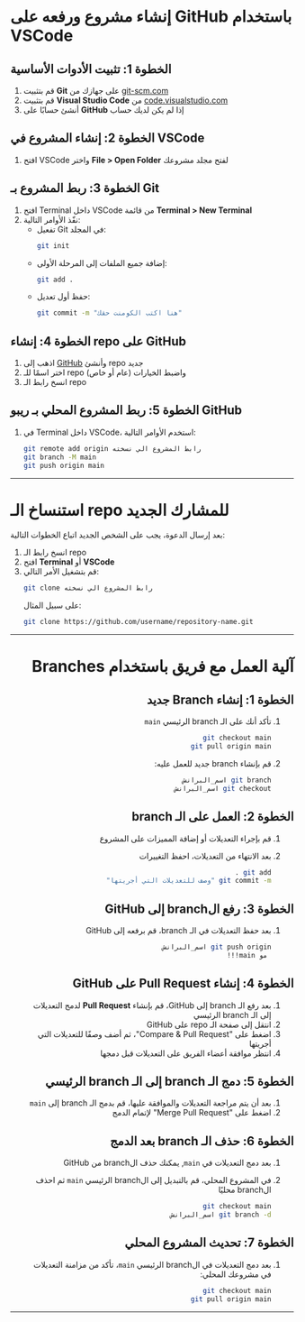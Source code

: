 # إنشاء مشروع ورفعه على GitHub باستخدام VSCode

## الخطوة 1: تثبيت الأدوات الأساسية
1. قم بتثبيت **Git** على جهازك من [git-scm.com](https://git-scm.com/downloads/)
2. قم بتثبيت **Visual Studio Code** من [code.visualstudio.com](https://code.visualstudio.com/)
3. أنشئ حسابًا على **GitHub** إذا لم يكن لديك حساب



## الخطوة 2: إنشاء المشروع في VSCode
1. افتح VSCode واختر **File > Open Folder** لفتح مجلد مشروعك



## الخطوة 3: ربط المشروع بـ Git
1. افتح Terminal داخل VSCode من قائمة **Terminal > New Terminal**
2. نفّذ الأوامر التالية:
   - تفعيل Git في المجلد:
     ```bash
     git init
     ```
   - إضافة جميع الملفات إلى المرحلة الأولى:
     ```bash
     git add .
     ```
   - حفظ أول تعديل:
     ```bash
     git commit -m "هنا اكتب الكومنت حقك"
     ```



## الخطوة 4: إنشاء repo على GitHub
1. اذهب إلى [GitHub](https://github.com/) وأنشئ repo جديد
2. اختر اسمًا للـ repo واضبط الخيارات (عام أو خاص)
3. انسخ رابط الـ repo



## الخطوة 5: ربط المشروع المحلي بـ ريبو GitHub
1. في Terminal داخل VSCode، استخدم الأوامر التالية:
   ```bash
   git remote add origin رابط المشروع الي نسخته
   git branch -M main
   git push origin main
   ```

---


# **استنساخ الـ repo للمشارك الجديد**  

بعد إرسال الدعوة، يجب على الشخص الجديد اتباع الخطوات التالية:

1. انسخ رابط الـ repo
2. افتح **Terminal** أو **VSCode**
5. قم بتشغيل الأمر التالي:
   ```bash
   git clone رابط المشروع الي نسخته
   ```
   على سبيل المثال:
   ```bash
   git clone https://github.com/username/repository-name.git
   ```




---

<div dir="rtl">


# آلية العمل مع فريق باستخدام Branches

## الخطوة 1: إنشاء Branch جديد

1. تأكد أنك على الـ branch الرئيسي `main`
   ```bash
   git checkout main
   git pull origin main
   ```

2. قم بإنشاء branch جديد للعمل عليه:
   ```bash
   git branch اسم_البرانش
   git checkout اسم_البرانش
   ```




## الخطوة 2: العمل على الـ branch
1. قم بإجراء التعديلات أو إضافة المميزات على المشروع
2. بعد الانتهاء من التعديلات، احفظ التغييرات
   
   ```bash
   git add .
   git commit -m "وصف للتعديلات التي أجريتها"
   ```



## الخطوة 3: رفع الbranch إلى GitHub
1. بعد حفظ التعديلات في الـ branch، قم برفعه إلى GitHub
   
   ```bash
   git push origin اسم_البرانش
    مو main!!!
   ```



## الخطوة 4: إنشاء Pull Request على GitHub
1. بعد رفع الـ branch إلى GitHub، قم بإنشاء **Pull Request** لدمج التعديلات إلى الـ branch الرئيسي
2. انتقل إلى صفحة الـ repo على GitHub
3. اضغط على "Compare & Pull Request"، ثم أضف وصفًا للتعديلات التي أجريتها
4. انتظر موافقة أعضاء الفريق على التعديلات قبل دمجها



## الخطوة 5: دمج الـ branch إلى الـ branch الرئيسي
1. بعد أن يتم مراجعة التعديلات والموافقة عليها، قم بدمج الـ branch إلى `main`
2. اضغط على "Merge Pull Request" لإتمام الدمج



## الخطوة 6: حذف الـ branch بعد الدمج
1. بعد دمج التعديلات في `main`, يمكنك حذف الbranch من GitHub

2. في المشروع المحلي، قم بالتبديل إلى الbranch الرئيسي `main` ثم احذف الbranch محليًا
   
   ```bash
   git checkout main
   git branch -d اسم_البرانش
   ```



## الخطوة 7: تحديث المشروع المحلي
1. بعد دمج التعديلات في الbranch الرئيسي `main`، تأكد من مزامنة التعديلات في مشروعك المحلي:
   ```bash
   git checkout main
   git pull origin main
   ```

---

</div>

